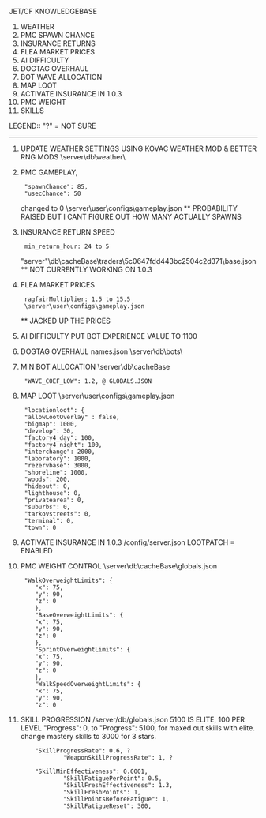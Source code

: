 JET/CF KNOWLEDGEBASE


1. WEATHER
2. PMC SPAWN CHANCE
3. INSURANCE RETURNS
4. FLEA MARKET PRICES
5. AI DIFFICULTY
6. DOGTAG OVERHAUL
7. BOT WAVE ALLOCATION
8. MAP LOOT
9. ACTIVATE INSURANCE IN 1.0.3
10. PMC WEIGHT
11. SKILLS

LEGEND::
"?" = NOT SURE

---

1. UPDATE WEATHER SETTINGS USING KOVAC WEATHER MOD & BETTER RNG MODS
	\server\db\weather\

2. PMC GAMEPLAY, 

		"spawnChance": 85,
		"usecChance": 50
	
	changed to 0
	\server\user\configs\gameplay.json
	** PROBABILITY RAISED BUT I CANT FIGURE OUT HOW MANY ACTUALLY SPAWNS 
	
3. INSURANCE RETURN SPEED

		min_return_hour: 24 to 5 

	\"server"\db\cacheBase\traders\5c0647fdd443bc2504c2d371\base.json
	 ** NOT CURRENTLY WORKING ON 1.0.3
	
4. FLEA MARKET PRICES 
		
		ragfairMultiplier: 1.5 to 15.5
		\server\user\configs\gameplay.json
	
	** JACKED UP THE PRICES
	
5. AI DIFFICULTY
	PUT BOT EXPERIENCE VALUE TO 1100
		
6. DOGTAG OVERHAUL
	names.json
	\server\db\bots\
				
7. MIN BOT ALLOCATION 
	\server\db\cacheBase
	
		"WAVE_COEF_LOW": 1.2, @ GLOBALS.JSON

8. MAP LOOT
	\server\user\configs\gameplay.json
		
		"locationloot": {
		"allowLootOverlay" : false,
		"bigmap": 1000,
		"develop": 30,
		"factory4_day": 100,
		"factory4_night": 100,
		"interchange": 2000,
		"laboratory": 1000,
		"rezervbase": 3000,
		"shoreline": 1000,
		"woods": 200,
		"hideout": 0,
		"lighthouse": 0,
		"privatearea": 0,
		"suburbs": 0,
		"tarkovstreets": 0,
		"terminal": 0,
		"town": 0
					
9. ACTIVATE INSURANCE IN 1.0.3
	/config/server.json
		LOOTPATCH = ENABLED
		
10. PMC WEIGHT CONTROL 
	\server\db\cacheBase\globals.json
	 
		 "WalkOverweightLimits": {
			"x": 75,
			"y": 90,
			"z": 0
		    },
		    "BaseOverweightLimits": {
			"x": 75,
			"y": 90,
			"z": 0
		    },
		    "SprintOverweightLimits": {
			"x": 75,
			"y": 90,
			"z": 0
		    },
		    "WalkSpeedOverweightLimits": {
			"x": 75,
			"y": 90,
			"z": 0
		
11. SKILL PROGRESSION
	/server/db/globals.json
	5100 IS ELITE, 100 PER LEVEL
	"Progress": 0, to "Progress": 5100, for maxed out skills with elite.
		change mastery skills to 3000 for 3 stars.
			
			"SkillProgressRate": 0.6, ?
            		"WeaponSkillProgressRate": 1, ?
			
			"SkillMinEffectiveness": 0.0001,
            		"SkillFatiguePerPoint": 0.5,
            		"SkillFreshEffectiveness": 1.3,
            		"SkillFreshPoints": 1,
            		"SkillPointsBeforeFatigue": 1,
            		"SkillFatigueReset": 300,

